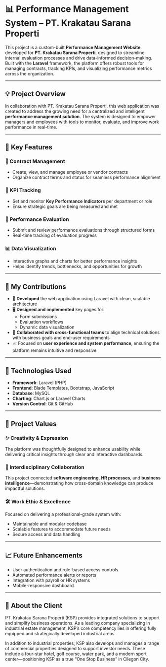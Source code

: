 # 📊 Performance Management System – PT. Krakatau Sarana Properti

This project is a custom-built **Performance Management Website** developed for **PT. Krakatau Sarana Properti**, designed to streamline internal evaluation processes and drive data-informed decision-making. Built with the **Laravel** framework, the platform offers robust tools for managing contracts, tracking KPIs, and visualizing performance metrics across the organization.

---

## 💡 Project Overview

In collaboration with PT. Krakatau Sarana Properti, this web application was created to address the growing need for a centralized and intelligent **performance management solution**. The system is designed to empower managers and employees with tools to monitor, evaluate, and improve work performance in real-time.

---

## 🚀 Key Features

### 📁 Contract Management
- Create, view, and manage employee or vendor contracts
- Organize contract terms and status for seamless performance alignment

### 📌 KPI Tracking
- Set and monitor **Key Performance Indicators** per department or role
- Ensure strategic goals are being measured and met

### 🧾 Performance Evaluation
- Submit and review performance evaluations through structured forms
- Real-time tracking of evaluation progress

### 📊 Data Visualization
- Interactive graphs and charts for better performance insights
- Helps identify trends, bottlenecks, and opportunities for growth

---

## 🧠 My Contributions

- 🔧 **Developed** the web application using Laravel with clean, scalable architecture  
- 🖥️ **Designed and implemented** key pages for:
  - Form submissions  
  - Evaluation workflows  
  - Dynamic data visualization  
- 🤝 **Collaborated with cross-functional teams** to align technical solutions with business goals and end-user requirements  
- 📈 Focused on **user experience and system performance**, ensuring the platform remains intuitive and responsive

---

## 🔧 Technologies Used

- **Framework**: Laravel (PHP)
- **Frontend**: Blade Templates, Bootstrap, JavaScript
- **Database**: MySQL
- **Charting**: Chart.js or Laravel Charts
- **Version Control**: Git & GitHub

---

## 🌟 Project Values

### ✨ Creativity & Expression  
The platform was thoughtfully designed to enhance usability while delivering critical insights through clear and interactive dashboards.

### 🔗 Interdisciplinary Collaboration  
This project connected **software engineering**, **HR processes**, and **business intelligence**—demonstrating how cross-domain knowledge can produce impactful solutions.

### 🛠️ Work Ethic & Excellence  
Focused on delivering a professional-grade system with:
- Maintainable and modular codebase  
- Scalable features to accommodate future needs  
- Secure access and data handling

---

## 📈 Future Enhancements

- User authentication and role-based access controls
- Automated performance alerts or reports
- Integration with payroll or HR systems
- Mobile-responsive dashboard

---

## 🏢 About the Client

PT. Krakatau Sarana Properti (KSP) provides integrated solutions to support and simplify business operations. As a leading company specializing in industrial estate management, KSP’s core competency lies in offering fully equipped and strategically developed industrial areas.

In addition to industrial properties, KSP also develops and manages a range of commercial properties designed to support investor needs. These include a four-star hotel, golf course, water park, and a modern sport center—positioning KSP as a true “One Stop Business” in Cilegon City.
